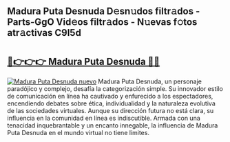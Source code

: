 ## Madura Puta Desnuda D𝚎sn𝚞dos filtr𝚊dos - Parts-GgO Vid𝚎os filtr𝚊dos - N𝚞evas f𝚘tos atr𝚊ctivas C9I5d

# <h2><a href="http://mbb388.tromn.icu/?c=Madura+Puta+Desnuda">🔗👉👉👉 Madura Puta Desnuda 🔗🔗</a></h2>

[![Madura Puta Desnuda nuevo](https://i.imgur.com/pEAQMta.gif)](http://mbb388.tromn.icu/?c=Madura+Puta+Desnuda)
Madura Puta Desnuda, un personaje paradójico y complejo, desafía la categorización simple. Su innovador estilo de comunicación en línea ha cautivado y enfurecido a los espectadores, encendiendo debates sobre ética, individualidad y la naturaleza evolutiva de las sociedades virtuales. Aunque su dirección futura no está clara, su influencia en la comunidad en línea es indiscutible. Armada con una tenacidad inquebrantable y un encanto innegable, la influencia de Madura Puta Desnuda en el mundo virtual no tiene límites.
